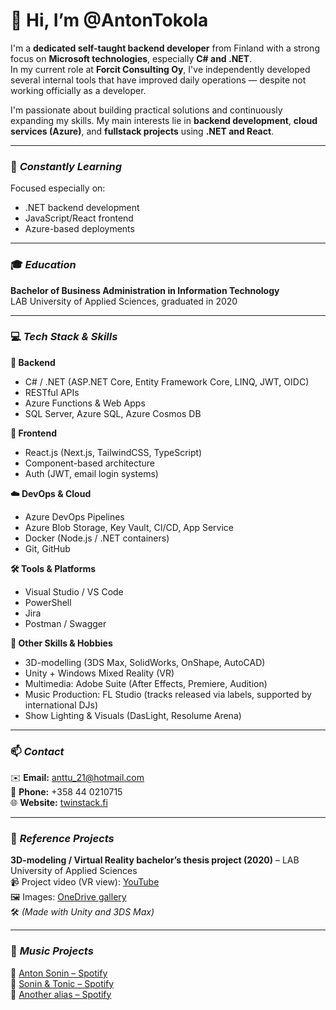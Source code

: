 # 👋 Hi, I’m @AntonTokola

I'm a **dedicated self-taught backend developer** from Finland with a strong focus on **Microsoft technologies**, especially **C# and .NET**.  
In my current role at **Forcit Consulting Oy**, I've independently developed several internal tools that have improved daily operations — despite not working officially as a developer.  

I'm passionate about building practical solutions and continuously expanding my skills. My main interests lie in **backend development**, **cloud services (Azure)**, and **fullstack projects** using **.NET and React**.

---

### 🧠 _**Constantly Learning**_

Focused especially on:  
- .NET backend development  
- JavaScript/React frontend  
- Azure-based deployments  

---

### 🎓 _**Education**_

**Bachelor of Business Administration in Information Technology**  
LAB University of Applied Sciences, graduated in 2020  

---

### 💻 _**Tech Stack & Skills**_

**🧩 Backend**  
- C# / .NET (ASP.NET Core, Entity Framework Core, LINQ, JWT, OIDC)  
- RESTful APIs  
- Azure Functions & Web Apps  
- SQL Server, Azure SQL, Azure Cosmos DB  

**🎨 Frontend**  
- React.js (Next.js, TailwindCSS, TypeScript)  
- Component-based architecture  
- Auth (JWT, email login systems)  

**☁️ DevOps & Cloud**  
- Azure DevOps Pipelines  
- Azure Blob Storage, Key Vault, CI/CD, App Service  
- Docker (Node.js / .NET containers)  
- Git, GitHub  

**🛠️ Tools & Platforms**  
- Visual Studio / VS Code  
- PowerShell  
- Jira  
- Postman / Swagger  

**🎯 Other Skills & Hobbies**  
- 3D-modelling (3DS Max, SolidWorks, OnShape, AutoCAD)  
- Unity + Windows Mixed Reality (VR)  
- Multimedia: Adobe Suite (After Effects, Premiere, Audition)  
- Music Production: FL Studio (tracks released via labels, supported by international DJs)  
- Show Lighting & Visuals (DasLight, Resolume Arena)  

---

### 📫 _**Contact**_

✉️ **Email:** anttu_21@hotmail.com  
📱 **Phone:** +358 44 0210715  
🌐 **Website:** [twinstack.fi](https://twinstack.fi)  

---

### 🌱 _**Reference Projects**_

**3D-modeling / Virtual Reality bachelor’s thesis project (2020)** – LAB University of Applied Sciences  
📹 Project video (VR view): [YouTube](https://www.youtube.com/watch?v=H1W4nByePwM)  
🖼️ Images: [OneDrive gallery](https://1drv.ms/u/s!AiSfXDpbllBIk2NkrTTTNZ8DaT_4?e=fdyQPN)  
🛠️ *(Made with Unity and 3DS Max)*  

---

### 👀 _**Music Projects**_

🎵 [Anton Sonin – Spotify](https://open.spotify.com/artist/0iRIKBMI7fTeqFwfdlqpTh)  
🎵 [Sonin & Tonic – Spotify](https://open.spotify.com/artist/6PQnUTlT98F722yMvW6l4m)  
🎵 [Another alias – Spotify](https://open.spotify.com/artist/1e0xQlGTW5M0PLwkMYK6bI)
